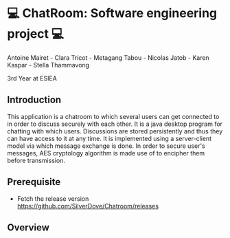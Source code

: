 # 💻 ChatRoom: Software engineering project 💻
Antoine Mairet - Clara Tricot - Metagang Tabou - Nicolas Jatob - Karen Kaspar - Stella Thammavong

3rd Year at ESIEA

## Introduction


This application is a chatroom to which several users can get connected to in order to discuss securely with each other. It is a java desktop program for chatting with which users. Discussions are stored persistently and thus they can have access to it at any time. It is implemented using a server-client model via which message exchange is done. In order to secure user's messages, AES cryptology algorithm is made use of to encipher them before transmission.

## Prerequisite

* Fetch the release version https://github.com/SilverDove/Chatroom/releases

## Overview
